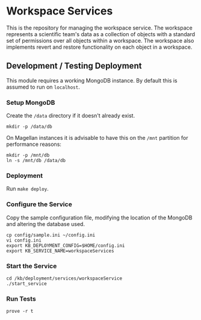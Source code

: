 Workspace Services
==================

This is the repository for managing the workspace
service. The workspace represents a scientific team's
data as a collection of objects with a standard set of
permissions over all objects within a workspace. The
workspace also implements revert and restore functionality
on each object in a workspace.

Development / Testing Deployment
--------------------------------

This module requires a working MongoDB instance.
By default this is assumed to run on `localhost`.

### Setup MongoDB ###

Create the `/data` directory if it doesn't already exist.

    mkdir -p /data/db

On Magellan instances it is advisable to have this on the
`/mnt` partition for performance reasons:

    mkdir -p /mnt/db
    ln -s /mnt/db /data/db

### Deployment ###

Run `make deploy`.


### Configure the Service ###

Copy the sample configuration file, modifying the location of the
MongoDB and altering the database used.

    cp config/sample.ini ~/config.ini
    vi config.ini
    export KB_DEPLOYMENT_CONFIG=$HOME/config.ini
    export KB_SERVICE_NAME=workspaceServices

### Start the Service ###

    cd /kb/deployment/services/workspaceService
    ./start_service

### Run Tests

    prove -r t
